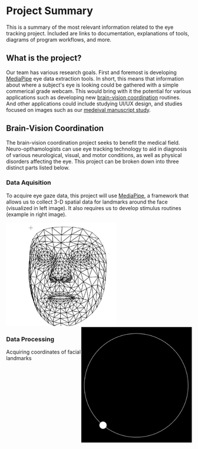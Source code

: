 # Project Summary
This is a summary of the most relevant information related to the eye tracking project. Included are links to documentation, explanations of tools, diagrams of program workflows, and more.

## What is the project?
Our team has various research goals. First and foremost is developing [MediaPipe](###MediaPipe) eye data extraction tools. In short, this means that information about where a subject's eye is looking could be gathered with a simple commerical grade webcam. This would bring with it the potential for various applications such as developing new [brain-vision coordination](##Brain-Vision-Coordination) routines. And other applications could include studying UI/UX design, and studies focused on images such as our [medeival manuscript study](##Medeival-Manuscript-Study).

## Brain-Vision Coordination
The brain-vision coordination project seeks to benefit the medical field. Neuro-opthamologists can use eye tracking technology to aid in diagnosis of various neurological, visual, and motor conditions, as well as physical disorders affecting the eye. This project can be broken down into three distinct parts listed below.

### Data Aquisition
To acquire eye gaze data, this project will use [MediaPipe](###MediaPipe), a framework that allows us to collect 3-D spatial data for landmarks around the face (visualized in left image). It also requires us to develop stimulus routines (example in right image).

<a href="face-mesh.gif">
  <img src="face-mesh-stll.png" alt="Click to see animation" width="300"/>
</a>
<a href="circle-stimulus.gif">
  <img src="circle-stimulus-still.png" alt="Click to see animation" width="300" align="right"/>
</a>



### Data Processing
Acquiring coordinates of facial landmarks 

<!--
<img src="Circle-Stimulus.gif" alt="Circle Stimulus Routine" align="right" width="300">
This text will wrap around the image to the right. You can continue writing here, and the text will adjust to wrap around the image. Make sure the image size is small enough to allow space for the text to wrap.
-->

